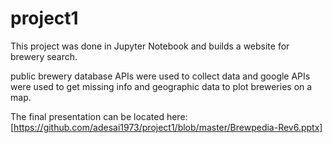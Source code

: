 # project1
This project was done in Jupyter Notebook and builds a website for brewery search. 

public brewery database APIs were used to collect data and google APIs were used to get missing info and geographic data to plot breweries on a map.

The final presentation can be located here:
[https://github.com/adesai1973/project1/blob/master/Brewpedia-Rev6.pptx]
